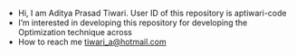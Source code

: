 - Hi, I am Aditya Prasad Tiwari. User ID of this repository is aptiwari-code
- I’m interested in developing this repository for developing the Optimization technique across 
- How to reach me tiwari_a@hotmail.com

<!---
aptiwari-code/aptiwari-code is a ✨ special ✨ repository because its `README.md` (this file) appears on your GitHub profile.
You can click the Preview link to take a look at your changes.
--->
